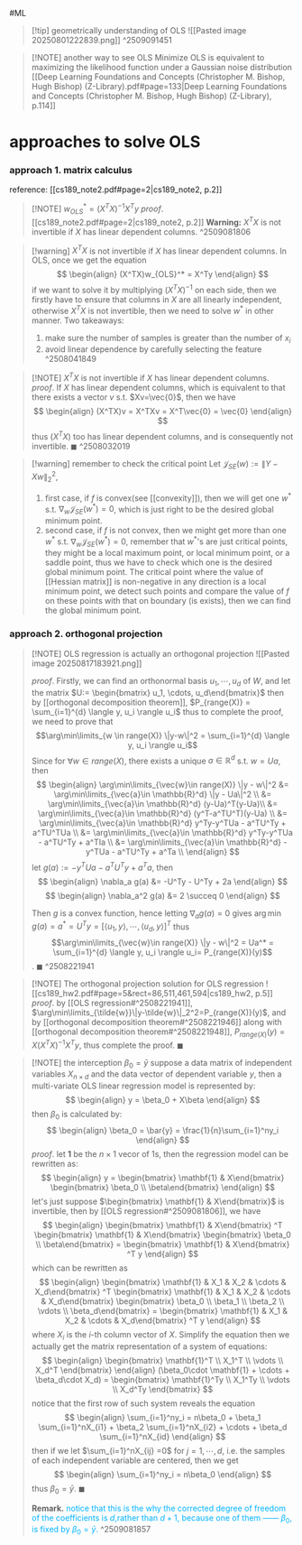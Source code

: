 #ML 

> [!tip] geometrically understanding of OLS
> ![[Pasted image 20250801222839.png]]
> ^2509091451

> [!NOTE] another way to see OLS
> Minimize OLS is equivalent to maximizing the likelihood function under a Gaussian noise distribution
>  [[Deep Learning Foundations and Concepts (Christopher M. Bishop, Hugh Bishop) (Z-Library).pdf#page=133|Deep Learning Foundations and Concepts (Christopher M. Bishop, Hugh Bishop) (Z-Library), p.114]]
# approaches to solve OLS
### approach 1. matrix calculus
reference: [[cs189_note2.pdf#page=2|cs189_note2, p.2]]

> [!NOTE] $w_{OLS}^* = (X^TX)^{-1}X^Ty$
> $proof.$
> [[cs189_note2.pdf#page=2|cs189_note2, p.2]]
> **Warning:** $X^TX$ is not invertible if $X$ has linear dependent columns.
> ^2509081806

> [!warning] $X^TX$ is not invertible if $X$ has linear dependent columns.
> In OLS, once we get the equation
> $$
> \begin{align}
>(X^TX)w_{OLS}^* = X^Ty
\end{align}
> $$
> if we want to solve it by multiplying $(X^TX)^{-1}$ on each side, then we firstly have to ensure that columns in $X$ are all linearly independent, otherwise $X^TX$ is not invertible, then we need to solve $w^*$ in other manner.
> Two takeaways:
> 1. make sure the number of samples is greater than the number of $x_i$
> 2. avoid linear dependence by carefully selecting the feature
> ^2508041849

> [!NOTE] $X^TX$ is not invertible if $X$ has linear dependent columns.
> $proof.$
> If $X$ has linear dependent columns, which is equivalent to that there exists a vector $v$ s.t. $Xv=\vec{0}$, then we have
> $$
> \begin{align}
> (X^TX)v = X^TXv = X^T\vec{0} = \vec{0}
\end{align}
> $$
> thus $(X^TX)$ too has linear dependent columns, and is consequently not invertible. $\blacksquare$
> ^2508032019

> [!warning] remember to check the critical point
> Let $\mathcal{J}_{SE}(w):=\|Y-Xw\|_2^2$, 
> 1. first case, if $f$ is convex(see [[convexity]]), then we will get one $w^*$ s.t. $\nabla_{w}\mathcal{J}_{SE}(w^*)=0$, which is just right to be the desired global minimum point.
> 2. second case, if $f$ is not convex, then we might get more than one $w^*$ s.t. $\nabla_{w}\mathcal{J}_{SE}(w^*)=0$, remember that $w^*$'s are just critical points, they might be a local maximum point, or local minimum point, or a saddle point, thus we have to check which one is the desired global minimum point. The critical point where the value of [[Hessian matrix]] is non-negative in any direction is a local minimum point, we detect such points and compare the value of $f$ on these points with that on boundary (is exists), then we can find the global minimum point.

### approach 2. orthogonal projection

> [!NOTE] OLS regression is actually an orthogonal projection
> ![[Pasted image 20250817183921.png]]
> 
> $proof.$
> Firstly, we can find an orthonormal basis $u_1, \cdots, u_d$ of $W$, and let the matrix $U:= \begin{bmatrix} u_1, \cdots, u_d\end{bmatrix}$ then by [[orthogonal decomposition theorem]], $P_{range(X)} = \sum_{i=1}^{d} \langle y, u_i \rangle u_i$
> thus to complete the proof,  we need to prove that 
> $$\arg\min\limits_{w \in range(X)} \|y-w\|^2 = \sum_{i=1}^{d} \langle y, u_i \rangle u_i$$
> Since for $\forall w \in range(X)$, there exists a unique $a \in \mathbb{R}^d$ s.t. $w = Ua$, then 
> $$
\begin{align}
> \arg\min\limits_{\vec{w}\in range(X)} \|y - w\|^2 &= 
\arg\min\limits_{\vec{a}\in \mathbb{R}^d} \|y - Ua\|^2  \\
&= \arg\min\limits_{\vec{a}\in \mathbb{R}^d} (y-Ua)^T(y-Ua)\\
&= \arg\min\limits_{\vec{a}\in \mathbb{R}^d} (y^T-a^TU^T)(y-Ua) \\
&= \arg\min\limits_{\vec{a}\in \mathbb{R}^d} y^Ty-y^TUa - a^TU^Ty + a^TU^TUa \\
&= \arg\min\limits_{\vec{a}\in \mathbb{R}^d} y^Ty-y^TUa - a^TU^Ty + a^TIa \\
&= \arg\min\limits_{\vec{a}\in \mathbb{R}^d} -y^TUa - a^TU^Ty + a^Ta \\
\end{align}
>$$
> let $g(a):= -y^TUa - a^TU^Ty + a^Ta$, then 
> $$
> \begin{align}
> \nabla_a g(a) &= -U^Ty - U^Ty + 2a 
\end{align}
> $$
> $$
> \begin{align}
> \nabla_a^2 g(a) &= 2 \succeq 0
 \end{align}
> $$
> 
> Then $g$ is a convex function, hence letting $\nabla_a g(a)=0$ gives $\arg\min g(a)=a^* = U^Ty = \left[ \langle u_1, y\rangle, \cdots, \langle u_d, y \rangle \right]^T$
> thus 
> $$\arg\min\limits_{\vec{w}\in range(X)} \|y - w\|^2 = Ua^* = \sum_{i=1}^{d} \langle y, u_i \rangle u_i= P_{range(X)}(y)$$. $\blacksquare$
> ^2508221941

> [!NOTE] The orthogonal projection solution for OLS regression
> ![[cs189_hw2.pdf#page=5&rect=86,511,461,594|cs189_hw2, p.5]]
> $proof.$
> by [[OLS regression#^2508221941]], $\arg\min\limits_{\tilde{w}}\|y-\tilde{w}\|_2^2=P_{range(X)}(y)$, and by [[orthogonal decomposition theorem#^2508221946]] along with [[orthogonal decomposition theorem#^2508221948]], $P_{range(X)}(y)=X(X^TX)^{-1}X^Ty$, thus complete the proof. $\blacksquare$

> [!NOTE] the interception $\beta_0 = \bar{y}$ 
> suppose a data matrix of independent variables $X_{n \times d}$ and the data vector of dependent variable $y$, then a multi-variate OLS linear regression model is represented by:
> $$
> \begin{align}
> y = \beta_0 + X\beta
\end{align}
> $$
> then $\beta_0$ is calculated by:
> $$
> \begin{align}
> \beta_0 = \bar{y} = \frac{1}{n}\sum_{i=1}^ny_i
\end{align}
> $$
> $proof.$
> let $\mathbf{1}$ be the $n\times 1$ vecor of 1s, then the regression model can be rewritten as:
> $$
> \begin{align}
> y = \begin{bmatrix} \mathbf{1} & X\end{bmatrix} 
> \begin{bmatrix} \beta_0 \\ \beta\end{bmatrix}
\end{align}
> $$
> let's just suppose $\begin{bmatrix} \mathbf{1} & X\end{bmatrix}$ is invertible, then by [[OLS regression#^2509081806]], we have
> $$
> \begin{align}
> \begin{bmatrix} \mathbf{1} & X\end{bmatrix} ^T \begin{bmatrix} \mathbf{1} & X\end{bmatrix} \begin{bmatrix} \beta_0 \\ \beta\end{bmatrix} = \begin{bmatrix} \mathbf{1} & X\end{bmatrix} ^T y
\end{align}
> $$
> which can be rewritten as 
> $$
> \begin{align}
>\begin{bmatrix} \mathbf{1} & X_1 & X_2 & \cdots & X_d\end{bmatrix} ^T \begin{bmatrix} \mathbf{1} & X_1 & X_2 & \cdots & X_d\end{bmatrix} \begin{bmatrix} \beta_0 \\ \beta_1 \\ \beta_2 \\ \vdots \\ \beta_d\end{bmatrix} = \begin{bmatrix} \mathbf{1} & X_1 & X_2 & \cdots & X_d\end{bmatrix} ^T y
\end{align}
> $$
> where $X_i$ is the $i$-th column vector of $X$. Simplify the equation then we actually get the matrix representation of a system of equations:
> $$
> \begin{align}
>\begin{bmatrix} \mathbf{1}^T \\ X_1^T \\ \vdots \\ X_d^T \end{bmatrix}
\end{align} (\beta_0\cdot \mathbf{1} + \cdots + \beta_d\cdot X_d) = \begin{bmatrix} \mathbf{1}^Ty \\ X_1^Ty \\ \vdots \\ X_d^Ty \end{bmatrix}
> $$
> notice that the first row of such system reveals the equation
> $$
> \begin{align}
> \sum_{i=1}^ny_i = n\beta_0 + \beta_1 \sum_{i=1}^nX_{i1} + \beta_2 \sum_{i=1}^nX_{i2} + \cdots + \beta_d \sum_{i=1}^nX_{id} 
\end{align}
> $$
> then if we let $\sum_{i=1}^nX_{ij} =0$ for $j=1,\cdots,d$, i.e. the samples of each independent variable are centered, then we get
> $$
> \begin{align}
>\sum_{i=1}^ny_i = n\beta_0 
\end{align}
> $$
> thus $\beta_0 = \bar{y}$. $\blacksquare$
> 
> **Remark.**
> <span style="color:rgb(0, 179, 255)">notice that this is the why the corrected degree of freedom of the coefficients is $d$,rather than $d+1$, because one of them —— $\beta_0$, is fixed by $\beta_0 = \bar{y}$.</span>
> ^2509081857

